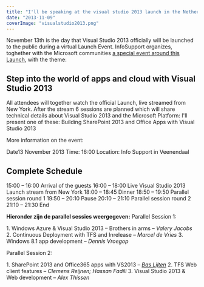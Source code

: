 ```yaml
---
title: "I'll be speaking at the visual studio 2013 launch in the Netherlands (13-11-2013)"
date: "2013-11-09"
coverImage: "visualstudio2013.png"
---
```


November 13th is the day that Visual Studio 2013 officially will be launched to the public during a virtual Launch Event. InfoSupport organizes, toghether with the Microsoft communities [a special event around this Launch](http://blogs.infosupport.com/visual-studio-2013-launch/ "Visual Studio 2013 Launch "), with the theme:

## Step into the world of apps and cloud with Visual Studio 2013

All attendees will together watch the official Launch, live streamed from New York. After the stream 6 sessions are planned which will share technical details about Visual Studio 2013 and the Microsoft Platform: I'll present one of these: Building SharePoint 2013 and Office Apps with Visual Studio 2013

More information on the event:

Date13 November 2013 Time: 16:00 Location: Info Support in Veenendaal

## Complete Schedule

15:00 – 16:00 Arrival of the guests 16:00 – 18:00 Live Visual Studio 2013 Launch stream from New York 18:00 – 18:45 Dinner 18:50 – 19:50 Parallel session round 1 19:50 – 20:10 Pause 20:10 – 21:10 Parallel session round 2 21:10 – 21:30 End

**Hieronder zijn de parallel sessies weergegeven:** Parallel Session 1:

1\. Windows Azure & Visual Studio 2013 – Brothers in arms – _Valery Jacobs_ 2. Continuous Deployment with TFS and Inrelease – _Marcel de Vries_ 3. Windows 8.1 app development – _Dennis Vroegop_

Parallel Session 2:

1\. SharePoint 2013 and Office365 apps with VS2013 – [_Bas Lijten_](http://blog.baslijten.com "Bas Lijten's blog - SharePoint and other Microsoft technology") 2. TFS Web client features – _Clemens Reijnen; Hassan Fadili_ 3. Visual Studio 2013 & Web development – _Alex Thissen_
